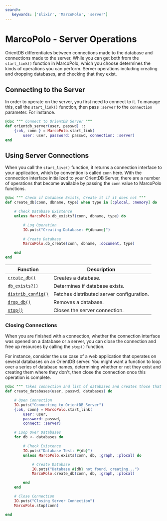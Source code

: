```yaml
---
search:
   keywords: ['Elixir', 'MarcoPolo', 'server']
---
```


# MarcoPolo - Server Operations

OrientDB differentiates between connections made to the database and connections made to the server.  While you can get both from the `start_link()` function in MarcoPolo, which you choose determines the kinds of operations you can perform.  Server operations including creating and dropping databases, and checking that they exist.

## Connecting to the Server

In order to operate on the server, you first need to connect to it.  To manage this, call the `start_link()` function, then pass `:server` to the `connection` parameter.  For instance. 

```elixir
@doc """ Connect to OrientDB Server """
def orientdb_server(user, passwd) ::
	{:ok, conn } = MarcoPolo.start_link(
		user: user, password: passwd, connection: :server)
end
```


## Using Server Connections

When you call the `start_live()` function, it returns a connection interface to your application, which by convention is called `conn` here.  With the connection interface initialized to your OrientDB Server, there are a number of operations that become available by passing the `conn` value to MarcoPolo functions.

```elixir
@doc """ Check if Database Exists, Create it if it does not """
def create_db(conn, dbname, type) when type in [:plocal, :memory] do

	# Check Database Existence
	unless MarcoPolo.db_exists?(conn, dbname, type) do

		# Log Operation
		IO.puts("Creating Database: #{dbname}")
		
		# Create Database
		MarcoPolo.db_create(conn, dbname, :document, type)

	end
end 
```



| Function | Description |
|---|---|
| [`create_db()`](MarcoPolo-create-db.md) | Creates a database. |
| [`db_exists?()`](MarcoPolo-db-exists.md) | Determines if database exists. |
| [`distrib_config()`](MarcoPolo-distrib-config.md) | Fetches distributed server configuration. |
| [`drop_db()`](MarcoPolo-drop-db.md) | Removes a database. |
| [`stop()`](#closing-connections) | Closes the server connection. |

### Closing Connections

When you are finished with a connection, whether the connection interface was opened on a database or a server, you can close the connection and free up resources by calling the `stop()` function.

For instance, consider the use case of a web application that operates on several databases on an OrientDB server.  You might want a function to loop over a series of database names, determining whether or not they exist and creating them where they don't, then close the connection once this operation is complete.

```elixir
@doc """ Takes connection and list of databases and creates those that don't exist. """
def create_databases(user, passwd, databases) do

	# Open Connection
	IO.puts("Connecting to OrientDB Server")
	{:ok, conn} = MarcoPolo.start_link(
		user: user,
		password: passwd,
		connect: :server)

	# Loop Over Databases
	for db <- databases do

		# Check Existence
		IO.puts("Database Test: #{db}")
		unless MarcoPolo.exists(conn, db, :graph, :plocal) do

			# Create Database
			IO.puts("Database #{db} not found, creating...")
			MarcoPolo.create_db(conn, db, :graph, :plocal)

		end
	end

	# Close Connection
	IO.puts("Closing Server Connection")
	MarcoPolo.stop(conn)

end
```
